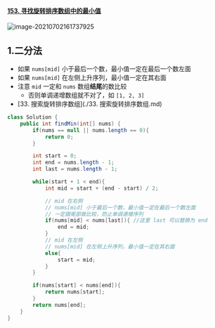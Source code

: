 #### [153. 寻找旋转排序数组中的最小值](https://leetcode-cn.com/problems/find-minimum-in-rotated-sorted-array/)

![image-20210702161737925](https://raw.githubusercontent.com/TWDH/Leetcode-From-Zero/pictures/img/image-20210702161737925.png)

## 1.二分法

- 如果 `nums[mid]` 小于最后一个数，最小值一定在最后一个数左面
- 如果 `nums[mid]` 在左侧上升序列，最小值一定在其右面
- 注意 `mid` 一定和 `nums` 数组**结尾**的数比较
  * 否则单调递增数组就不对了，如 `[1, 2, 3]`
- [33. 搜索旋转排序数组](./33. 搜索旋转排序数组.md)

```java
class Solution {
    public int findMin(int[] nums) {
        if(nums == null || nums.length == 0){
            return 0;
        }

        int start = 0;
        int end = nums.length - 1;
        int last = nums.length - 1;

        while(start + 1 < end){
            int mid = start + (end - start) / 2;

            // mid 在右侧 
            // nums[mid] 小于最后一个数，最小值一定在最后一个数左面
            // 一定跟尾部做比较，防止单调递增序列
            if(nums[mid] < nums[last]){ //这里 last 可以替换为 end
                end = mid;
            }
            // mid 在左侧 
            // nums[mid] 在左侧上升序列，最小值一定在其右面
            else{
                start = mid;
            }
        }

        if(nums[start] < nums[end]){
            return nums[start];
        }
        return nums[end];
    }
}
```

